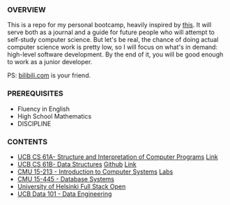 ### OVERVIEW

This is a repo for my personal bootcamp, heavily inspired by [this](https://www.reddit.com/r/learnprogramming/comments/ortnef/a_super_harsh_guide_to_learning_computer_science/). It will serve both as a journal and a guide for future people who will attempt to self-study computer science. But let's be real, the chance of doing actual computer science work is pretty low, so I will focus on what's in demand: high-level software development. By the end of it, you will be good enough to work as a junior developer.

PS: [bilibili.com](https://www.bilibili.com/) is your friend.

### PREREQUISITES

- Fluency in English
- High School Mathematics
- DISCIPLINE

### CONTENTS

- [UCB CS 61A- Structure and Interpretation of Computer Programs](https://cs61a.org/) [Link](https://github.com/woadray/cs-bootcamp/blob/main/cs61a.md)
- [UCB CS 61B- Data Structures](https://sp21.datastructur.es/) [Github](https://github.com/orgs/Berkeley-CS61B/repositories) [Link](https://github.com/woadray/cs-bootcamp/blob/main/cs61b.md)
- [CMU 15-213 - Introduction to Computer Systems](https://www.cs.cmu.edu/~213/) [Labs](http://csapp.cs.cmu.edu/3e/labs.html)
- [CMU 15-445 - Database Systems](https://15445.courses.cs.cmu.edu/fall2022/)
- [University of Helsinki Full Stack Open](https://fullstackopen.com/en/)
- [UCB Data 101 - Data Engineering](https://data101.org/)
